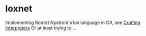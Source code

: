 # loxnet
Implementing Robert Nystrom's lox language in C#, see [Crafting Interpreters](https://craftinginterpreters.com/)
Or at least trying to....
